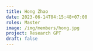 ```yaml
---
title: Hong Zhao
date: 2023-06-14T04:15:48+07:00
roles: Master
image: /img/members/hong.jpg
project: Research GPT
draft: false
---
```


